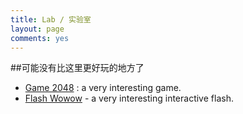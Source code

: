 ```yaml
---
title: Lab / 实验室
layout: page
comments: yes
---
```


##可能没有比这里更好玩的地方了

* [Game 2048](http://hijiangtao.github.io/lab/2048) : a very interesting game.
* [Flash Wowow](http://hijiangtao.weebly.com/uploads/2/4/7/5/24754659/banner_website_v03_by_davedonut-d6tpi0q.swf) - a very interesting interactive flash.
